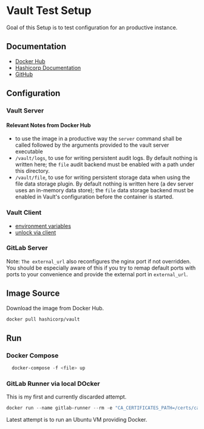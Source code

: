 # Vault Test Setup

Goal of this Setup is to test configuration for an productive instance.

## Documentation

- [Docker Hub](https://hub.docker.com/r/hashicorp/vault)
- [Hashicorp Documentation](https://www.vaultproject.io/)
- [GitHub](https://github.com/hashicorp/vault)

## Configuration

### Vault Server

#### Relevant Notes from Docker Hub

- to use the image in a productive way the `server` command shall be called followed by the arguments provided to the vault server executable
- `/vault/logs`, to use for writing persistent audit logs. By default nothing is written here; the `file` audit backend must be enabled with a path under this directory.
- `/vault/file`, to use for writing persistent storage data when using the file data storage plugin. By default nothing is written here (a dev server uses an in-memory data store); the `file` data storage backend must be enabled in Vault's configuration before the container is started.

### Vault Client

- [environment variables](https://developer.hashicorp.com/vault/docs/commands#environment-variables)
- [unlock via client](https://developer.hashicorp.com/vault/docs/commands/operator/unseal)

### GitLab Server

Note: `The external_url` also reconfigures the nginx port if not overridden. You should be especially aware of this if you try to remap default ports with ports to your convenience and provide the external port in `external_url`.

## Image Source

Download the image from Docker Hub.

``` sh
docker pull hashicorp/vault
```

## Run

### Docker Compose

``` powershell
  docker-compose -f <file> up
```

### GitLab Runner via local DOcker

This is my first and currently discarded attempt.

``` powershell
docker run --name gitlab-runner --rm -e "CA_CERTIFICATES_PATH=/certs/ca-cert.pem" -v .\certs\ca-cert.pem:/certs/ca-cert.pem:ro  -v .\gitlab-runner-home:/home/gitlab-runner -v .\gitlab-runner-config:/etc/gitlab-runner gitlab/gitlab-runner:latest
```

Latest attempt is to run an Ubuntu VM providing Docker.
